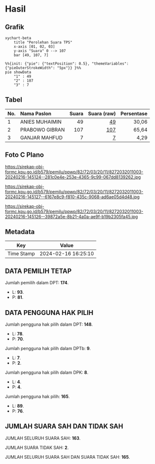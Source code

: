 # Hasil

## Grafik

```mermaid
xychart-beta
    title "Perolehan Suara TPS"
    x-axis [01, 02, 03]
    y-axis "Suara" 0 --> 107
    bar [49, 107, 7]
```

```mermaid
%%{init: {"pie": {"textPosition": 0.5}, "themeVariables": {"pieOuterStrokeWidth": "5px"}} }%%
pie showData
    "1" : 49
    "2" : 107
    "3" : 7
```

## Tabel

| No. | Nama Paslon    | Suara | Suara (raw) | Persentase |
|:--- |:-------------- | -----:| -----------:| ----------:|
| 1   | ANIES MUHAIMIN | 49    | [49][p-1]   | 30,06      |
| 2   | PRABOWO GIBRAN | 107   | [107][p-2]  | 65,64      |
| 3   | GANJAR MAHFUD  | 7     | [7][p-3]    | 4,29       |


[p-1]: https://github.com/gigit-pemilu/pemilu-2024-82-maluku-utara/blob/main/pilpres/hitung-suara/sub/82-maluku-utara/sub/72-kota-tidore-kepulauan/sub/03-oba/sub/2011-tului/sub/003-tps/sub/paslon-1.txt
[p-2]: https://github.com/gigit-pemilu/pemilu-2024-82-maluku-utara/blob/main/pilpres/hitung-suara/sub/82-maluku-utara/sub/72-kota-tidore-kepulauan/sub/03-oba/sub/2011-tului/sub/003-tps/sub/paslon-2.txt
[p-3]: https://github.com/gigit-pemilu/pemilu-2024-82-maluku-utara/blob/main/pilpres/hitung-suara/sub/82-maluku-utara/sub/72-kota-tidore-kepulauan/sub/03-oba/sub/2011-tului/sub/003-tps/sub/paslon-3.txt

## Foto C Plano

https://sirekap-obj-formc.kpu.go.id/b579/pemilu/ppwp/82/72/03/20/11/8272032011003-20240216-145124--281c0e4e-253e-4365-9c99-067dd8139262.jpg

https://sirekap-obj-formc.kpu.go.id/b579/pemilu/ppwp/82/72/03/20/11/8272032011003-20240216-145127--6167e8c9-f810-435c-9068-ad6ae05d4d48.jpg

https://sirekap-obj-formc.kpu.go.id/b579/pemilu/ppwp/82/72/03/20/11/8272032011003-20240216-145126--39872a5e-8b21-4a0a-ae9f-b19b2305fa45.jpg


## Metadata

| Key        | Value               |
| ---------- | ------------------- |
| Time Stamp | 2024-02-16 16:25:10 |


## DATA PEMILIH TETAP

Jumlah pemilih dalam DPT: **174**.
 * L: **93**.
 * P: **81**.

## DATA PENGGUNA HAK PILIH

Jumlah pengguna hak pilih dalam DPT: **148**.
 * L: **78**.
 * P: **70**.

Jumlah pengguna hak pilih dalam DPTb: **9**.
 * L: **7**.
 * P: **2**.

Jumlah pengguna hak pilih dalam DPK: **8**.
 * L: **4**.
 * P: **4**.

Jumlah pengguna hak pilih: **165**.
 * L: **89**.
 * P: **76**.

## JUMLAH SUARA SAH DAN TIDAK SAH

JUMLAH SELURUH SUARA SAH: **163**.

JUMLAH SUARA TIDAK SAH: **2**.

JUMLAH SELURUH SUARA SAH DAN SUARA TIDAK SAH: **165**.


